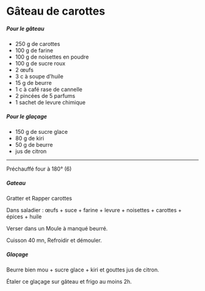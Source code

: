 # Gâteau de carottes

##### Pour le gâteau

- 250 g de carottes
- 100 g de farine
- 100 g de noisettes en poudre
- 100 g de sucre roux
- 2 œufs
- 3 c à soupe d'huile
- 15 g de beurre
- 1 c à café rase de cannelle
- 2 pincées de 5 parfums
- 1 sachet de levure chimique

##### Pour le glaçage

- 150 g de sucre glace
- 80 g de kiri
- 50 g de beurre
- jus de citron 

------

Préchauffé four à 180° (6)

##### Gateau

Gratter et Rapper carottes

Dans saladier : œufs + suce + farine + levure + noisettes + carottes + épices + huile

Verser dans un Moule à manqué beurré.

Cuisson 40 mn, Refroidir et démouler.

##### Glaçage

Beurre bien mou + sucre glace + kiri et gouttes jus de citron.

Étaler ce glaçage sur gâteau et frigo au moins 2h.
